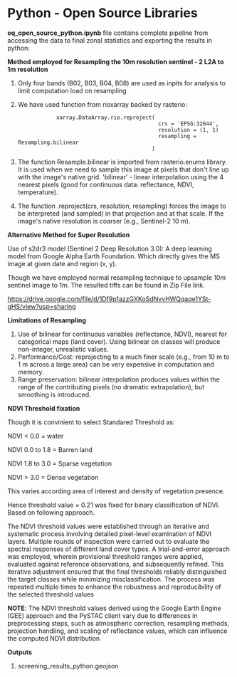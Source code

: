 # Python - Open Source Libraries

**eq_open_source_python.ipynb** file contains complete pipeline from accessing the data to final zonal statistics and exporting the results in python:

**Method employed for Resampling the 10m resolution sentinel - 2 L2A to 1m resolution**
1. Only four bands (B02, B03, B04, B08) are used as inpits for analysis to limit computation load on resampling
2. We have used function from rioxarray backed by rasterio:

                   xarray.DataArray.rio.reproject(
                                                   crs = 'EPSG:32644',
                                                   resolution = (1, 1)
                                                   resampling = Resampling.bilinear
                                                 )

3. The function Resample.bilinear is imported from rasterio.enums library. It is used when we need to sample this image at pixels that don't line up with the image's native grid. 'bilinear' - linear interpolation using the 4 nearest pixels (good for continuous data: reflectance, NDVI, temperature).
4. The function .reproject(crs, resolution, resampling) forces the image to be interpreted (and sampled) in that projection and at that scale. If the image's native resolution is coarser (e.g., Sentinel-2 10 m).


**Alternative Method for Super Resolution**

Use of s2dr3 model (Sentinel 2 Deep Resolution 3.0): A deep learning model from Google Alpha Earth Foundation. Which directly gives the MS image at given date and region (x, y).

Though we have employed normal resampling technique to upsample 10m sentinel image to 1m. The resulted tiffs can be found in Zip File link. 

https://drive.google.com/file/d/1Df9p1azzGXKoSdNvvHWQqaqe1YSt-gHS/view?usp=sharing 

**Limitations of Resampling**
1. Use of bilinear for continuous variables (reflectance, NDVI), nearest for categorical maps (land cover). Using bilinear on classes will produce non-integer, unrealistic values.
2. Performance/Cost: reprojecting to a much finer scale (e.g., from 10 m to 1 m across a large area) can be very expensive in computation and memory.
3. Range preservation: bilinear interpolation produces values within the range of the contributing pixels (no dramatic extrapolation), but smoothing is introduced.


**NDVI Threshold fixation**

Though it is convinient to select Standared Threshold as:

NDVI < 0.0 = water

NDVI 0.0 to 1.8 = Barren land

NDVI 1.8 to 3.0 = Sparse vegetation

NDVI > 3.0 = Dense vegetation


This varies according area of interest and density of vegetation presence. 

Hence threshold value = 0.21 was fixed for binary classification of NDVI. Based on following approach. 

The NDVI threshold values were established through an iterative and systematic process involving detailed pixel-level examination of NDVI layers. Multiple rounds of inspection were carried out to evaluate the spectral responses of different land cover types. A trial-and-error approach was employed, wherein provisional threshold ranges were applied, evaluated against reference observations, and subsequently refined. This iterative adjustment ensured that the final thresholds reliably distinguished the target classes while minimizing misclassification. The process was repeated multiple times to enhance the robustness and reproducibility of the selected threshold values

**NOTE**: The NDVI threshold values derived using the Google Earth Engine (GEE) approach and the PySTAC client vary due to differences in preprocessing steps, such as atmospheric correction, resampling methods, projection handling, and scaling of reflectance values, which can influence the computed NDVI distribution

**Outputs**
1. screening_results_python.geojson




